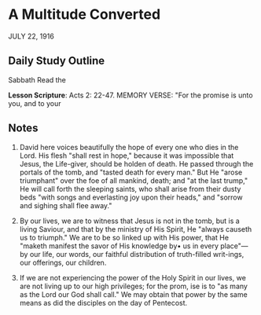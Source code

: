 # A Multitude Converted
JULY 22, 1916

## Daily Study Outline

Sabbath Read the

**Lesson Scripture**: Acts 2: 22-47. MEMORY VERSE: "For the promise is unto you, and to your

## Notes

1. David here voices beautifully the hope of every one who dies in the Lord. His flesh "shall rest in hope," because it was impossible that Jesus, the Life-giver, should be holden of death. He passed through the portals of the tomb, and "tasted death for every man." But He "arose triumphant" over the foe of all mankind, death; and "at the last trump," He will call forth the sleeping saints, who shall arise from their dusty beds "with songs and everlasting joy upon their heads," and "sorrow and sighing shall flee away."

4. By our lives, we are to witness that Jesus is not in the tomb, but is a living Saviour, and that by the ministry of His Spirit, He "always causeth us to triumph." We are to be so linked up with His power, that He "maketh manifest the savor of His knowledge by• us in every place"— by our life, our words, our faithful distribution of truth-filled writ-ings, our offerings, our children.

5. If we are not experiencing the power of the Holy Spirit in our lives, we are not living up to our high privileges; for the prom, ise is to "as many as the Lord our God shall call." We may obtain that power by the same means as did the disciples on the day of Pentecost.
